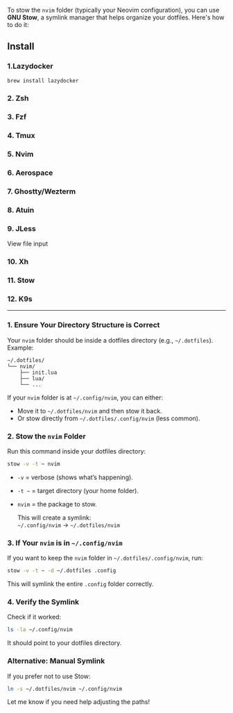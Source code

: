 To stow the `nvim` folder (typically your Neovim configuration), you can use **GNU Stow**, a symlink manager that helps organize your dotfiles. Here's how to do it:

## Install

### 1.Lazydocker

```bash
brew install lazydocker
```

### 2. Zsh

### 3. Fzf

### 4. Tmux

### 5. Nvim

### 6. Aerospace

### 7. Ghostty/Wezterm

### 8. Atuin

### 9. JLess

View file input

### 10. Xh

### 11. Stow

### 12. K9s

---

### 1. **Ensure Your Directory Structure is Correct**

   Your `nvim` folder should be inside a dotfiles directory (e.g., `~/.dotfiles`). Example:

   ```
   ~/.dotfiles/
   └── nvim/
       ├── init.lua
       ├── lua/
       └── ...
   ```

   If your `nvim` folder is at `~/.config/nvim`, you can either:

- Move it to `~/.dotfiles/nvim` and then stow it back.
- Or stow directly from `~/.dotfiles/.config/nvim` (less common).

### 2. **Stow the `nvim` Folder**

   Run this command inside your dotfiles directory:

   ```sh
   stow -v -t ~ nvim
   ```

- `-v` = verbose (shows what’s happening).
- `-t ~` = target directory (your home folder).
- `nvim` = the package to stow.

   This will create a symlink:  
   `~/.config/nvim` → `~/.dotfiles/nvim`

### 3. **If Your `nvim` is in `~/.config/nvim`**

   If you want to keep the `nvim` folder in `~/.dotfiles/.config/nvim`, run:

   ```sh
   stow -v -t ~ -d ~/.dotfiles .config
   ```

   This will symlink the entire `.config` folder correctly.

### 4. **Verify the Symlink**

   Check if it worked:

   ```sh
   ls -la ~/.config/nvim
   ```

   It should point to your dotfiles directory.

### Alternative: Manual Symlink

   If you prefer not to use Stow:

   ```sh
   ln -s ~/.dotfiles/nvim ~/.config/nvim
   ```

Let me know if you need help adjusting the paths!

